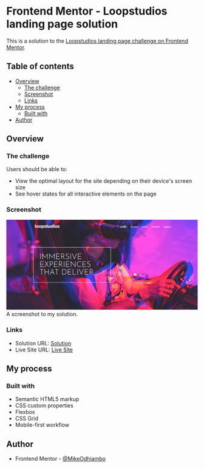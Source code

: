 # Frontend Mentor - Loopstudios landing page solution

This is a solution to the [Loopstudios landing page challenge on Frontend Mentor](https://www.frontendmentor.io/challenges/loopstudios-landing-page-N88J5Onjw).
## Table of contents

- [Overview](#overview)
  - [The challenge](#the-challenge)
  - [Screenshot](#screenshot)
  - [Links](#links)
- [My process](#my-process)
  - [Built with](#built-with)
- [Author](#author)


## Overview

### The challenge

Users should be able to:

- View the optimal layout for the site depending on their device's screen size
- See hover states for all interactive elements on the page

### Screenshot

![](./images/Screenshot.png)
A screenshot to my solution.



### Links

- Solution URL: [Solution](https://www.frontendmentor.io/challenges/loopstudios-landing-page-N88J5Onjw/hub/responsive-landing-page-using-css-flexbox-and-grid-SzTrth6FD-)
- Live Site URL: [Live Site](https://poulpe-loopstudios.netlify.app/)

## My process

### Built with

- Semantic HTML5 markup
- CSS custom properties
- Flexbox
- CSS Grid
- Mobile-first workflow


## Author

- Frontend Mentor - [@MikeOdhiambo](https://www.frontendmentor.io/profile/MikeOdhiambo)

